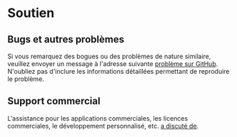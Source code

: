 # Soutien

## Bugs et autres problèmes

Si vous remarquez des bogues ou des problèmes de nature similaire, veuillez envoyer un message à l'adresse suivante [problème sur GitHub](https://github.com/spekulatius/PHPScraper/issues). N'oubliez pas d'inclure les informations détaillées permettant de reproduire le problème.

## Support commercial

L'assistance pour les applications commerciales, les licences commerciales, le développement personnalisé, etc. [a discuté de](https://peterthaleikis.com/contact).
